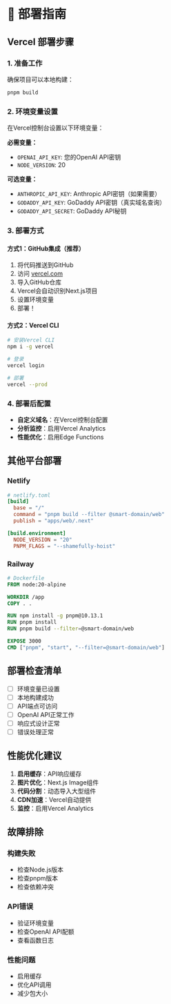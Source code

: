 # 🚀 部署指南

## Vercel 部署步骤

### 1. 准备工作

确保项目可以本地构建：

```bash
pnpm build
```

### 2. 环境变量设置

在Vercel控制台设置以下环境变量：

**必需变量：**

- `OPENAI_API_KEY`: 您的OpenAI API密钥
- `NODE_VERSION`: 20

**可选变量：**

- `ANTHROPIC_API_KEY`: Anthropic API密钥（如果需要）
- `GODADDY_API_KEY`: GoDaddy API密钥（真实域名查询）
- `GODADDY_API_SECRET`: GoDaddy API秘钥

### 3. 部署方式

#### 方式1：GitHub集成（推荐）

1. 将代码推送到GitHub
2. 访问 [vercel.com](https://vercel.com)
3. 导入GitHub仓库
4. Vercel会自动识别Next.js项目
5. 设置环境变量
6. 部署！

#### 方式2：Vercel CLI

```bash
# 安装Vercel CLI
npm i -g vercel

# 登录
vercel login

# 部署
vercel --prod
```

### 4. 部署后配置

- **自定义域名**：在Vercel控制台配置
- **分析监控**：启用Vercel Analytics
- **性能优化**：启用Edge Functions

## 其他平台部署

### Netlify

```toml
# netlify.toml
[build]
  base = "/"
  command = "pnpm build --filter @smart-domain/web"
  publish = "apps/web/.next"

[build.environment]
  NODE_VERSION = "20"
  PNPM_FLAGS = "--shamefully-hoist"
```

### Railway

```dockerfile
# Dockerfile
FROM node:20-alpine

WORKDIR /app
COPY . .

RUN npm install -g pnpm@10.13.1
RUN pnpm install
RUN pnpm build --filter=@smart-domain/web

EXPOSE 3000
CMD ["pnpm", "start", "--filter=@smart-domain/web"]
```

## 部署检查清单

- [ ] 环境变量已设置
- [ ] 本地构建成功
- [ ] API端点可访问
- [ ] OpenAI API正常工作
- [ ] 响应式设计正常
- [ ] 错误处理正常

## 性能优化建议

1. **启用缓存**：API响应缓存
2. **图片优化**：Next.js Image组件
3. **代码分割**：动态导入大型组件
4. **CDN加速**：Vercel自动提供
5. **监控**：启用Vercel Analytics

## 故障排除

### 构建失败

- 检查Node.js版本
- 检查pnpm版本
- 检查依赖冲突

### API错误

- 验证环境变量
- 检查OpenAI API配额
- 查看函数日志

### 性能问题

- 启用缓存
- 优化API调用
- 减少包大小
